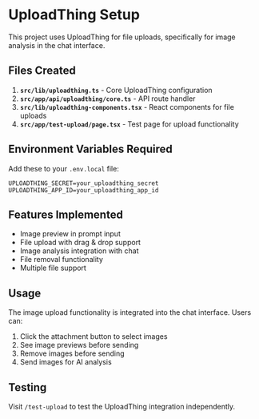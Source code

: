 # UploadThing Setup

This project uses UploadThing for file uploads, specifically for image analysis in the chat interface.

## Files Created

1. **`src/lib/uploadthing.ts`** - Core UploadThing configuration
2. **`src/app/api/uploadthing/core.ts`** - API route handler
3. **`src/lib/uploadthing-components.tsx`** - React components for file uploads
4. **`src/app/test-upload/page.tsx`** - Test page for upload functionality

## Environment Variables Required

Add these to your `.env.local` file:

```env
UPLOADTHING_SECRET=your_uploadthing_secret
UPLOADTHING_APP_ID=your_uploadthing_app_id
```

## Features Implemented

- Image preview in prompt input
- File upload with drag & drop support
- Image analysis integration with chat
- File removal functionality
- Multiple file support

## Usage

The image upload functionality is integrated into the chat interface. Users can:

1. Click the attachment button to select images
2. See image previews before sending
3. Remove images before sending
4. Send images for AI analysis

## Testing

Visit `/test-upload` to test the UploadThing integration independently.




